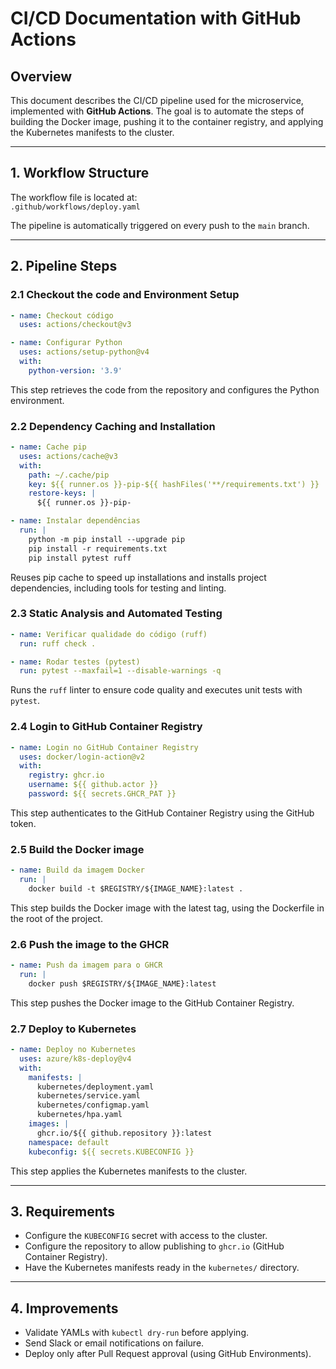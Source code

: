 # CI/CD Documentation with GitHub Actions

## Overview

This document describes the CI/CD pipeline used for the microservice, implemented with **GitHub Actions**. The goal is to automate the steps of building the Docker image, pushing it to the container registry, and applying the Kubernetes manifests to the cluster.

---

## 1. Workflow Structure

The workflow file is located at:  
`.github/workflows/deploy.yaml`

The pipeline is automatically triggered on every push to the `main` branch.

---

## 2. Pipeline Steps

### 2.1 Checkout the code and Environment Setup

```yaml
- name: Checkout código
  uses: actions/checkout@v3

- name: Configurar Python
  uses: actions/setup-python@v4
  with:
    python-version: '3.9'
```

This step retrieves the code from the repository and configures the Python environment.

### 2.2 Dependency Caching and Installation

```yaml
- name: Cache pip
  uses: actions/cache@v3
  with:
    path: ~/.cache/pip
    key: ${{ runner.os }}-pip-${{ hashFiles('**/requirements.txt') }}
    restore-keys: |
      ${{ runner.os }}-pip-

- name: Instalar dependências
  run: |
    python -m pip install --upgrade pip
    pip install -r requirements.txt
    pip install pytest ruff
```

Reuses pip cache to speed up installations and installs project dependencies, including tools for testing and linting.

### 2.3 Static Analysis and Automated Testing

```yaml
- name: Verificar qualidade do código (ruff)
  run: ruff check .

- name: Rodar testes (pytest)
  run: pytest --maxfail=1 --disable-warnings -q
```

Runs the `ruff` linter to ensure code quality and executes unit tests with `pytest`.

### 2.4 Login to GitHub Container Registry

```yaml
- name: Login no GitHub Container Registry
  uses: docker/login-action@v2
  with:
    registry: ghcr.io
    username: ${{ github.actor }}
    password: ${{ secrets.GHCR_PAT }}
```

This step authenticates to the GitHub Container Registry using the GitHub token.

### 2.5 Build the Docker image

```yaml
- name: Build da imagem Docker
  run: |
    docker build -t $REGISTRY/${IMAGE_NAME}:latest .
```

This step builds the Docker image with the latest tag, using the Dockerfile in the root of the project.

### 2.6 Push the image to the GHCR

```yaml
- name: Push da imagem para o GHCR
  run: |
    docker push $REGISTRY/${IMAGE_NAME}:latest
``` 

This step pushes the Docker image to the GitHub Container Registry.

### 2.7 Deploy to Kubernetes

```yaml
- name: Deploy no Kubernetes
  uses: azure/k8s-deploy@v4
  with:
    manifests: |
      kubernetes/deployment.yaml
      kubernetes/service.yaml
      kubernetes/configmap.yaml
      kubernetes/hpa.yaml
    images: |
      ghcr.io/${{ github.repository }}:latest
    namespace: default
    kubeconfig: ${{ secrets.KUBECONFIG }}
```

This step applies the Kubernetes manifests to the cluster.

---

## 3. Requirements

- Configure the `KUBECONFIG` secret with access to the cluster.
- Configure the repository to allow publishing to `ghcr.io` (GitHub Container Registry).
- Have the Kubernetes manifests ready in the `kubernetes/` directory.

---

## 4. Improvements

- Validate YAMLs with `kubectl dry-run` before applying.
- Send Slack or email notifications on failure.
- Deploy only after Pull Request approval (using GitHub Environments).